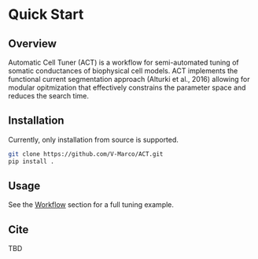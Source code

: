 # Quick Start

## Overview

Automatic Cell Tuner (ACT) is a workflow for semi-automated tuning of somatic conductances of biophysical cell models. 
ACT implements the functional current segmentation approach (Alturki et al., 2016) allowing for modular opitmization that effectively constrains the parameter space and reduces the search time.

## Installation

Currently, only installation from source is supported.

```bash
git clone https://github.com/V-Marco/ACT.git
pip install .
```

## Usage

See the [Workflow](workflow/workflow.md) section for a full tuning example.

## Cite

TBD